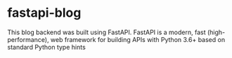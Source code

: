 # fastapi-blog
This blog backend was built using FastAPI.
FastAPI is a modern, fast (high-performance), web framework for building APIs with Python 3.6+ based on standard Python type hints